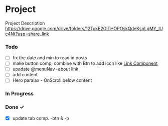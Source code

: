 # Project

Project Description
https://drive.google.com/drive/folders/12TukE2GiTHOPOskQdeKsnLgMY_lUc4Nt?usp=share_link


### Todo

- [ ] fix the date and min to read in posts  
- [ ] make button comp, combine with Btn to add icon like [Link Component](https://www.youtube.com/watch?v=-d7L2n6y5PU)  
- [ ] upadate @menuNav -about link  
- [ ] add content  
- [ ] Hero paralax - OnScroll below content  

### In Progress


### Done ✓

- [x] update tab comp. -btn & -p  

